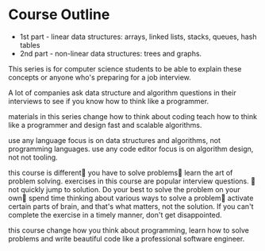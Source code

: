 # Course Outline

- 1st part - linear data structures: arrays, linked lists, stacks, queues, hash tables
- 2nd part - non-linear data structures: trees and graphs.

This series is for computer science students to be able to explain these concepts or anyone who's preparing for a job interview.

A lot of companies ask data structure and algorithm questions in their interviews to see if you know how to think like a programmer.

materials in this series change how to think about coding
teach how to think like a programmer and design fast and scalable algorithms.

use any language
focus is on data structures and algorithms, not programming languages.
use any code editor
focus is on algorithm design, not not tooling.

this course is different you have to solve problems learn the art of problem solving.
exercises in this course are popular interview questions.  not quickly jump to solution. Do your best to solve the problem on your own spend time thinking about various ways to solve a problem activate certain parts of brain, and that's what matters, not the solution. If you can't complete the exercise in a timely manner, don't get disappointed.

this course change how you think about programming, learn how to solve problems and write beautiful code like a professional software engineer.
